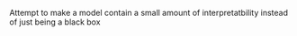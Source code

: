 

Attempt to make a model contain a small amount of interpretatbility instead of just being a black box

